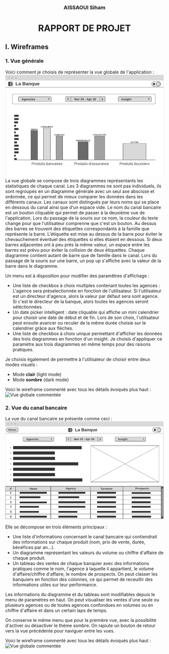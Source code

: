 <center>
<h3>AISSAOUI Siham</h3>
<h1><b>RAPPORT DE PROJET</b></h1>
</center>

## I. Wireframes
### 1. Vue générale

Voici comment je choisis de représenter la vue globale de l'application :
![Vue globale](Vue-globale.png)
La vue globale se compose de trois diagrammes représentants les statistiques de chaque canal. Les 3 diagrammes ne sont pas individuels, ils sont regroupés en un diagramme générale avec un seul axe abscisse et ordonnée, ce qui permet de mieux comparer les données dans les différents canaux. Les canaux sont distingués par leurs noms qui se place en dessous du canal ainsi que d'un espace vide. Le nom du canal bancaire est un bouton cliquable qui permet de passer à la deuxième vue de l'application. Lors du passage de la souris sur ce nom, la couleur du texte change pour que l'utilisateur comprenne que c'est un bouton. Au dessus des barres se trouvent des étiquettes correspondants à la famille que représente la barre. L'étiquette est mise au dessus de la barre pour éviter le chevauchement éventuel des étiquettes si elles étaient en dessous. Si deux barres adjacentes ont à peu près la même valeur, un espace entre les barres est prévu pour éviter la collision de deux étiquettes. Chaque diagramme contient autant de barre que de famille dans le canal. Lors du passage de la souris sur une barre, un pop up s'affiche avec la valeur de la barre dans le diagramme.

Un menu est à disposition pour modifier des paramêtres d'affichage :
* Une liste de checkbox à choix multiples contenant toutes les agences : L'agence sera préselectionnée en fonction de l'utilisateur. Si l'utilisateur est un directeur d'agence, alors la valeur par défaut sera sont agence. Si c'est le directeur de la banque, alors toutes les agences seront séléctionnées.
* Un date picker intelligent : date cliquable qui affiche un mini calendrier pour choisir une date de début et de fin. Lors de son choix, l'utilisateur peut ensuite avancer ou reculer de la même durée choisie sur le calendrier grâce aux flèches.
* Une liste de checkbox à choix unique permettant d'afficher les données des trois diagrammes en fonction d'un insight. Je choisis d'appliquer ce paramètre aux trois diagrammes en même temps pour des raisons pratiques.

Je choisis également de permettre à l'utilisateur de choisir entre deux modes visuels :
* Mode **clair** (light mode)
* Mode **sombre** (dark mode)

Voici le wireframe commenté avec tous les détails évoqués plus haut :
![Vue globale commentée](Vue-globale-commentée.png)


### 2. Vue du canal bancaire
La vue du canal bancaire se présente comme ceci :
![Vue canal bancaire](Vue-canal.png)

Elle se décompose en trois éléments principaux :
* Une liste d'informations concernant le canal bancaire qui contiendrait des informations sur chaque produit (nom, prix de vente, durée, bénéfices par an...).
* Un diagramme représentant les valeurs du volume ou chiffre d'affaire de chaque produit.
* Un tableau des ventes de chaque banquier avec des informations pratiques comme le nom, l'agence à laquelle il appartient, le volume d'affaire/chiffre d'affaire, le nombre de prospects. On peut classer les banquiers en fonction des colonnes, ce qui permet de receuillir des informations utiles sur leur performance.

Les informations du diagramme et du tableau sont modifiables depuis le menu de paramètres en haut. On peut visualiser les ventes d'une seule ou plusieurs agences ou de toutes agences confondues en volumes ou en chiffre d'affaire et dans un certain laps de temps.

On conserve le même menu que pour la première vue, avec la possibilité d'activer ou désactiver le thème sombre. On rajoute un bouton de retour vers la vue précédente pour naviguer entre les vues.

Voici le wireframe commenté avec tous les détails évoqués plus haut :
![Vue globale commentée](Vue-canal-commentée.png)
